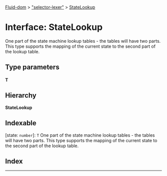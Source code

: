 [Fluid-dom](../README.md) > ["selector-lexer"](../modules/_selector_lexer_.md) > [StateLookup](../interfaces/_selector_lexer_.statelookup.md)

# Interface: StateLookup

One part of the state machine lookup tables - the tables will have two parts. This type supports the mapping of the current state to the second part of the lookup table.

## Type parameters
#### T 
## Hierarchy

**StateLookup**

## Indexable

\[state: `number`\]:&nbsp;`T`
One part of the state machine lookup tables - the tables will have two parts. This type supports the mapping of the current state to the second part of the lookup table.

## Index

---

